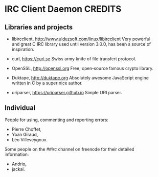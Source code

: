IRC Client Daemon CREDITS
=========================

Libraries and projects
----------------------

- libircclient, http://www.ulduzsoft.com/linux/libircclient
  Very powerful and great C IRC library used until version 3.0.0, has been a
  source of inspiration.

- curl, https://curl.se
  Swiss army knife of file transfert protocol.

- OpenSSL, http://openssl.org
  Free, open-source famous crypto library.

- Duktape, http://duktape.org
  Absolutely awesome JavaScript engine written in C by a super nice author.

- uriparser, https://uriparser.github.io
  Simple URI parser.

Individual
----------

People for using, commenting and reporting errors:

- Pierre Choffet,
- Yoan Giraud,
- Léo Villeveygoux.

Some people on the *##irc* channel on freenode for their detailed information:

- Andrio,
- jackal.
